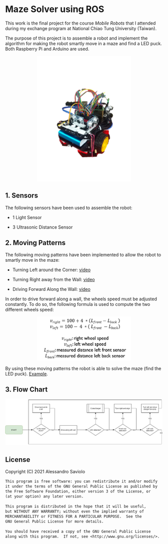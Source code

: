 # Maze Solver using ROS

This work is the final project for the course _Mobile Robots_ that I attended during my exchange program at National Chiao Tung University (Taiwan).

The purpose of this project is to assemble a robot and implement the algorithm for making the robot smartly move in a maze and find a LED puck. Both Raspberry Pi and Arduino are used.

<p align="center"> 
    <img src="https://github.com/AlessandroSaviolo/Maze-Solver-using-ROS/blob/master/robot.png" width="300">
 </p>

## 1. Sensors

The following sensors have been used to assemble the robot:

- 1 Light Sensor

- 3 Ultrasonic Distance Sensor

## 2. Moving Patterns

The following moving patterns have been implemented to allow the robot to smartly move in the maze:

- Turning Left around the Corner: [video](https://drive.google.com/open?id=1uL91m3qKWXh3cAUHWBK753OTw1f-OLUo)

- Turning Right away from the Wall: [video](https://drive.google.com/open?id=13IyM1QUc8puFO04YyQsOi69TPIz-a-xj)

- Driving Forward Along the Wall: [video](https://drive.google.com/open?id=11nRQmE2CjdI5d-o7rK5lUJJoIlie7RMg)

In order to drive forward along a wall, the wheels speed must be adjusted constantly. To do so, the following formula is used to compute the two different wheels speed:

<p align="center"> 
    <img src="https://github.com/AlessandroSaviolo/Maze-Solver-using-ROS/blob/master/formula.png" width="300">
 </p>
 
By using these moving patterns the robot is able to solve the maze (find the LED puck). [Example](https://drive.google.com/open?id=1-Kx9mA5S-UhEnGjChlHMnuGxu_Cgq6-G).
 
 ## 3. Flow Chart
 
 <p align="center"> 
    <img src="https://github.com/AlessandroSaviolo/Maze-Solver-using-ROS/blob/master/flowchart.jpg" width="1000">
 </p>

## License

Copyright (C) 2021 Alessandro Saviolo
```
This program is free software: you can redistribute it and/or modify
it under the terms of the GNU General Public License as published by
the Free Software Foundation, either version 3 of the License, or
(at your option) any later version.

This program is distributed in the hope that it will be useful,
but WITHOUT ANY WARRANTY; without even the implied warranty of
MERCHANTABILITY or FITNESS FOR A PARTICULAR PURPOSE.  See the
GNU General Public License for more details.

You should have received a copy of the GNU General Public License
along with this program.  If not, see <http://www.gnu.org/licenses/>.
```
